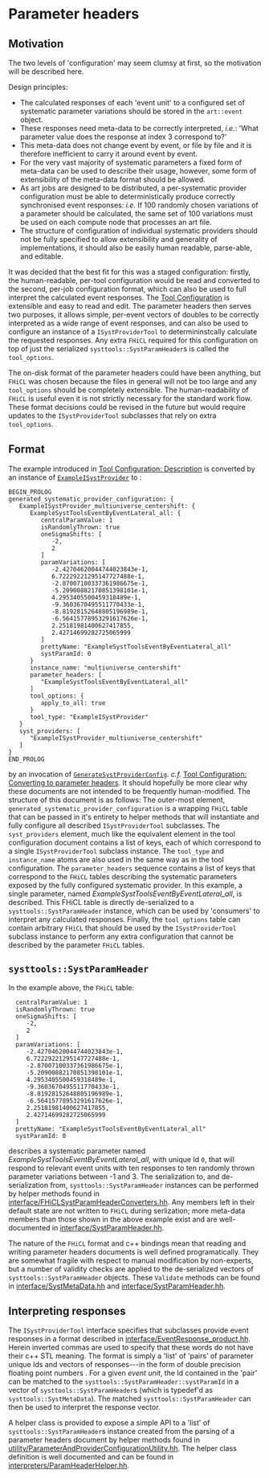 # Parameter headers

## Motivation

The two levels of 'configuration' may seem clumsy at first, so the motivation will be described here.

Design principles:
  * The calculated responses of each 'event unit' to a configured set of systematic parameter variations should be stored in the `art::event` object.
  * These responses need meta-data to be correctly interpreted, *i.e.*: 'What parameter value does the response at index 3 correspond to?'
  * This meta-data does not change event by event, or file by file and it is therefore inefficient to carry it around event by event.
  * For the very vast majority of systematic parameters a fixed form of meta-data can be used to describe their usage, however, some form of extensibility of the meta-data format should be allowed.
  * As art jobs are designed to be distributed, a per-systematic provider configuration must be able to deterministically produce correctly synchronised event responses: *i.e.* If 100 randomly chosen variations of a parameter should be calculated, the same set of 100 variations must be used on each compute node that processes an art file.
  * The structure of configuration of individual systematic providers should not be fully specified to allow extensibility and generality of implementations, it should also be easily human readable, parse-able, and editable.

It was decided that the best fit for this was a staged configuration: firstly, the human-readable, per-tool configuration would be read and converted to the second, per-job configuration format, which can also be used to full interpret the calculated event responses. The [Tool Configuration](ToolConfiguration.md) is extensible and easy to read and edit. The parameter headers then serves two purposes, it allows simple, per-event vectors of doubles to be correctly interpreted as a wide range of event responses, and can also be used to configure an instance of a `ISystProviderTool` to determininstcally calculate the requested responses. Any extra `FHiCL` required for this configuration on top of just the serialized `systtools::SystParamHeader`s is called the `tool_options`.

The on-disk format of the parameter headers could have been anything, but `FHiCL` was chosen because the files in general will not be too large and any `tool_options` should be completely extensible. The human-readability of `FHiCL` is useful even it is not strictly necessary for the standard work flow. These format decisions could be revised in the future but would require updates to the `ISystProviderTool` subclasses that rely on extra `tool_options`.

## Format

The example introduced in [Tool Configuration: Description](ToolConfiguration.md) is converted by an instance of [`ExampleISystProvider`](../systproviders/ExampleISystProvider_tool.hh) to :

```
BEGIN_PROLOG
generated_systematic_provider_configuration: {
   ExampleISystProvider_multiuniverse_centershift: {
      ExampleSystToolsEventByEventLateral_all: {
         centralParamValue: 1
         isRandomlyThrown: true
         oneSigmaShifts: [
            -2,
            2
         ]
         paramVariations: [
            -2.42704620044744023843e-1,
            6.72229221295147727488e-1,
            -2.87007100337361986675e-1,
            -5.20900882170851398101e-1,
            4.2953405500459318489e-1,
            -9.3603670495511770433e-1,
            -8.81928152648805196989e-1,
            -6.56415778953291617626e-1,
            2.25181981400627417855,
            2.42714699282725065999
         ]
         prettyName: "ExampleSystToolsEventByEventLateral_all"
         systParamId: 0
      }
      instance_name: "multiuniverse_centershift"
      parameter_headers: [
         "ExampleSystToolsEventByEventLateral_all"
      ]
      tool_options: {
         apply_to_all: true
      }
      tool_type: "ExampleISystProvider"
   }
   syst_providers: [
      "ExampleISystProvider_multiuniverse_centershift"
   ]
}
END_PROLOG
```

by an invocation of [`GenerateSystProviderConfig`](,./app/GenerateSystProviderConfig.cc). *c.f.* [Tool Configuration: Converting to parameter headers](ToolConfiguration.md). It should hopefully be more clear why these documents are not intended to be frequently human-modified. The structure of this document is as follows:
The outer-most element, `generated_systematic_provider_configuration` is a wrapping `FHiCL` table that can be passed in it's entirety to helper methods that will instantiate and fully configure all described `ISystProviderTool` subclasses. The `syst_providers` element, much like the equivalent element in the tool configuration document contains a list of keys, each of which correspond to a single `ISystProviderTool` subclass instance. The `tool_type` and `instance_name` atoms are also used in the same way as in the tool configuration. The `parameter_headers` sequence contains a list of keys that correspond to the `FHiCL` tables describing the systematic parameters exposed by the fully configured systematic provider. In this example, a single parameter, named *ExampleSystToolsEventByEventLateral_all*, is described. This FHiCL table is directly de-serialized to a `systtools::SystParamHeader` instance, which can be used by 'consumers' to interpret any calculated responses. Finally, the `tool_options` table can contain arbitrary `FHiCL` that should be used by the `ISystProviderTool` subclass instance to perform any extra configuration that cannot be described by the parameter `FHiCL` tables.

## `systtools::SystParamHeader`

In the example above, the `FHiCL` table:

```
  centralParamValue: 1
  isRandomlyThrown: true
  oneSigmaShifts: [
     -2,
     2
  ]
  paramVariations: [
     -2.42704620044744023843e-1,
     6.72229221295147727488e-1,
     -2.87007100337361986675e-1,
     -5.20900882170851398101e-1,
     4.2953405500459318489e-1,
     -9.3603670495511770433e-1,
     -8.81928152648805196989e-1,
     -6.56415778953291617626e-1,
     2.25181981400627417855,
     2.42714699282725065999
  ]
  prettyName: "ExampleSystToolsEventByEventLateral_all"
  systParamId: 0
```

describes a systematic parameter named *ExampleSystToolsEventByEventLateral_all*, with unique Id `0`, that will respond to relevant event units with ten responses to ten randomly thrown parameter variations between -1 and 3. The serialization to, and de-serialization from, `systtools::SystParamHeader` instances can be performed by helper methods found in [interface/FHiCLSystParamHeaderConverters.hh](../interface/FHiCLSystParamHeaderConverters.hh). Any members left in their default state are not written to `FHiCL` during serlization; more meta-data members than those shown in the above example exist and are well-documented in [interface/SystParamHeader.hh](../interface/SystParamHeader.hh).

The nature of the `FHiCL` format and c++ bindings mean that reading and writing parameter headers documents is well defined programatically. They are somewhat fragile with respect to manual modification by non-experts, but a number of validity checks are applied to the de-serialized vectors of `systtools::SystParamHeader` objects. These `Validate` methods can be found in [interface/SystMetaData.hh](../interface/SystMetaData.hh) and [interface/SystParamHeader.hh](../interface/SystParamHeader.hh).

## Interpreting responses

The `ISystProviderTool` interface specifies that subclasses provide event responses in a format described in [interface/EventResponse_product.hh](../interface/EventResponse_product.hh).
Herein inverted commas are used to specify that these words do not have their c++ STL meaning. The format is simply a 'list' of 'pairs' of parameter unique Ids and vectors of responses---in the form of double precision floating point numbers . For a given *event unit*, the Id contained in the 'pair' can be matched to the `systtools::SystParamHeader::systParamId` in a vector of `systtools::SystParamHeader`s (which is typedef'd as `systtools::SystMetaData`).
The matched `systtools::SystParamHeader` can then be used to interpret the response vector.

A helper class is provided to expose a simple API to a 'list' of `systtools::SystParamHeader`s instance created from the parsing of a parameter headers document by helper methods found in [utility/ParameterAndProviderConfigurationUtility.hh](../utility/ParameterAndProviderConfigurationUtility.hh). The helper class definition is well documented and can be found in [interpreters/ParamHeaderHelper.hh](../interpreters/ParamHeaderHelper.hh).
